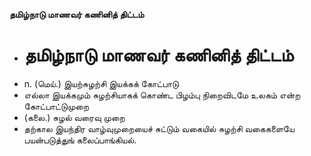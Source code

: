 **தமிழ்நாடு மாணவர் கணினித் திட்டம்**
- # தமிழ்நாடு மாணவர் கணினித் திட்டம்
- n. (மெய்.) இயற்சுழற்சி இயக்கக் கோட்பாடு
- எல்லா இயக்கமும் சுழற்சியாகக் கொண்ட பிழம்பு நிறைவிடமே உலகம் என்ற கோட்பாட்டுமுறை
- (கலை.) சுழல் வரைவு முறை
- தற்கால இயந்திர வாழ்வுமுறையைச் சுட்டும் வகையில் சுழற்சி வகைகளையே பயன்படுத்துங் கலைப்பாங்கியல்.

